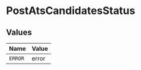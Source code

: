 # PostAtsCandidatesStatus


## Values

| Name    | Value   |
| ------- | ------- |
| `ERROR` | error   |